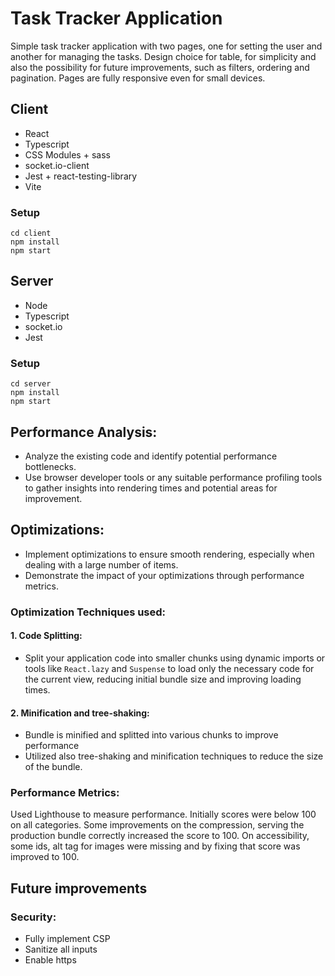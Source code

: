 # Task Tracker Application
Simple task tracker application with two pages, one for setting the user and another for managing the tasks. Design choice for table, for simplicity and also the possibility for future improvements, such as filters, ordering and pagination. Pages are fully responsive even for small devices.

## Client
- React
- Typescript
- CSS Modules + sass
- socket.io-client
- Jest + react-testing-library
- Vite

### Setup
```
cd client
npm install
npm start
```

## Server
- Node
- Typescript
- socket.io
- Jest

### Setup
```
cd server
npm install
npm start
```

## Performance Analysis:

- Analyze the existing code and identify potential performance bottlenecks.
- Use browser developer tools or any suitable performance profiling tools to gather insights into rendering times and potential areas for improvement.

## Optimizations:

- Implement optimizations to ensure smooth rendering, especially when dealing with a large number of items.
- Demonstrate the impact of your optimizations through performance metrics.

### Optimization Techniques used:
#### 1. Code Splitting:
   - Split your application code into smaller chunks using dynamic imports or tools like `React.lazy` and `Suspense` to load only the necessary code for the current view, reducing initial bundle size and improving loading times.

#### 2. Minification and tree-shaking:
   - Bundle is minified and splitted into various chunks to improve performance
   - Utilized also tree-shaking and minification techniques to reduce the size of the bundle.

### Performance Metrics:

Used Lighthouse to measure performance. Initially scores were below 100 on all categories. Some improvements on the compression, serving the production bundle correctly increased the score to 100. On accessibility, some ids, alt tag for images were missing and by fixing that score was improved to 100.

## Future improvements

### Security:
- Fully implement CSP
- Sanitize all inputs
- Enable https
